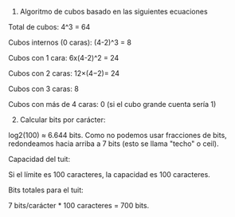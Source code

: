 1. Algoritmo de cubos basado en las siguientes ecuaciones

Total de cubos: 4^3 = 64

Cubos internos (0 caras): (4-2)^3 = 8

Cubos con 1 cara: 6x(4-2)^2 = 24

Cubos con 2 caras: 12×(4−2)= 24

Cubos con 3 caras: 8

Cubos con más de 4 caras: 0 (si el cubo grande cuenta sería 1)

2. Calcular bits por carácter:

log2(100) ≈ 6.644 bits. Como no podemos usar fracciones de bits, redondeamos hacia arriba a 7 bits (esto se llama "techo" o ceil).

Capacidad del tuit:

Si el límite es 100 caracteres, la capacidad es 100 caracteres.

Bits totales para el tuit:

7 bits/carácter \* 100 caracteres = 700 bits.

